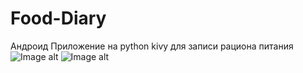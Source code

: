# Food-Diary
Андроид Приложение на python kivy для записи рациона питания
![Image alt](https://github.com/Aleksey-Hugo/Food-Diary/blob/main/Снимок%20экрана%20(318).png)
![Image alt](https://github.com/{username}/{repository}/raw/{branch}/{path}/image.png)
